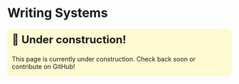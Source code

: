 # Writing Systems

<div style="background-color: #fdf9d0; border-radius: 10px; padding: 10px; padding-bottom: 0px; position: relative; overflow: hidden;">
  <div style="font-weight: bold; font-size: 1.5rem; position: absolute; top: 10px; left: 10px;">🚧 Under construction!</div>
  <p style="margin-top: 50px;">This page is currently under construction. Check back soon or contribute on GitHub!</p>
</div>
<span></span>
